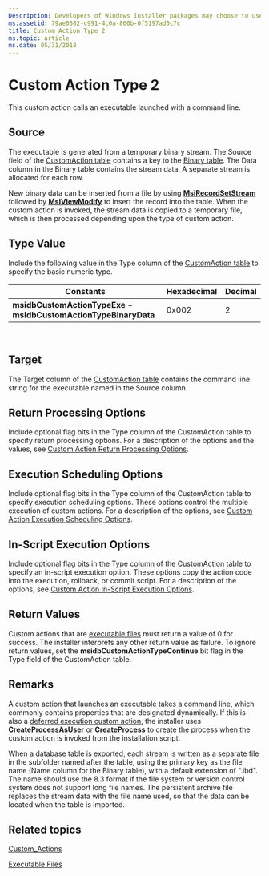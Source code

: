 ```yaml
---
Description: Developers of Windows Installer packages may choose to use a custom action type 2 when the standard actions are insufficient to execute the installation.
ms.assetid: 79ae0582-c991-4c0a-860b-0f5197ad0c7c
title: Custom Action Type 2
ms.topic: article
ms.date: 05/31/2018
---
```


# Custom Action Type 2

This custom action calls an executable launched with a command line.

## Source

The executable is generated from a temporary binary stream. The Source field of the [CustomAction table](customaction-table.md) contains a key to the [Binary table](binary-table.md). The Data column in the Binary table contains the stream data. A separate stream is allocated for each row.

New binary data can be inserted from a file by using [**MsiRecordSetStream**](/windows/desktop/api/Msiquery/nf-msiquery-msirecordsetstreama) followed by [**MsiViewModify**](/windows/desktop/api/Msiquery/nf-msiquery-msiviewmodify) to insert the record into the table. When the custom action is invoked, the stream data is copied to a temporary file, which is then processed depending upon the type of custom action.

## Type Value

Include the following value in the Type column of the [CustomAction table](customaction-table.md) to specify the basic numeric type.



| Constants                                                          | Hexadecimal | Decimal |
|--------------------------------------------------------------------|-------------|---------|
| **msidbCustomActionTypeExe** + **msidbCustomActionTypeBinaryData** | 0x002       | 2       |



 

## Target

The Target column of the [CustomAction table](customaction-table.md) contains the command line string for the executable named in the Source column.

## Return Processing Options

Include optional flag bits in the Type column of the CustomAction table to specify return processing options. For a description of the options and the values, see [Custom Action Return Processing Options](custom-action-return-processing-options.md).

## Execution Scheduling Options

Include optional flag bits in the Type column of the CustomAction table to specify execution scheduling options. These options control the multiple execution of custom actions. For a description of the options, see [Custom Action Execution Scheduling Options](custom-action-execution-scheduling-options.md).

## In-Script Execution Options

Include optional flag bits in the Type column of the CustomAction table to specify an in-script execution option. These options copy the action code into the execution, rollback, or commit script. For a description of the options, see [Custom Action In-Script Execution Options](custom-action-in-script-execution-options.md).

## Return Values

Custom actions that are [executable files](executable-files.md) must return a value of 0 for success. The installer interprets any other return value as failure. To ignore return values, set the **msidbCustomActionTypeContinue** bit flag in the Type field of the CustomAction table.

## Remarks

A custom action that launches an executable takes a command line, which commonly contains properties that are designated dynamically. If this is also a [deferred execution custom action](deferred-execution-custom-actions.md), the installer uses [**CreateProcessAsUser**](/windows/desktop/api/processthreadsapi/nf-processthreadsapi-createprocessasusera) or [**CreateProcess**](/windows/desktop/api/processthreadsapi/nf-processthreadsapi-createprocessa) to create the process when the custom action is invoked from the installation script.

When a database table is exported, each stream is written as a separate file in the subfolder named after the table, using the primary key as the file name (Name column for the Binary table), with a default extension of ".ibd". The name should use the 8.3 format if the file system or version control system does not support long file names. The persistent archive file replaces the stream data with the file name used, so that the data can be located when the table is imported.

## Related topics

<dl> <dt>

[Custom\_Actions](custom-actions.md)
</dt> <dt>

[Executable Files](executable-files.md)
</dt> </dl>

 

 